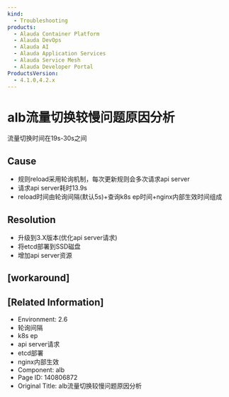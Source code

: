 ```yaml
---
kind:
  - Troubleshooting
products:
  - Alauda Container Platform
  - Alauda DevOps
  - Alauda AI
  - Alauda Application Services
  - Alauda Service Mesh
  - Alauda Developer Portal
ProductsVersion:
  - 4.1.0,4.2.x
---
```

<!-- A type of document that involves encountering a fault, diagnosing it, performing root cause analysis, and providing solutions. -->

# alb流量切换较慢问题原因分析

流量切换时间在19s-30s之间

## Cause
- 规则reload采用轮询机制，每次更新规则会多次请求api server
- 请求api server耗时13.9s
- reload时间由轮询间隔(默认5s)+查询k8s ep时间+nginx内部生效时间组成

## Resolution
- 升级到3.X版本(优化api server请求)
- 将etcd部署到SSD磁盘
- 增加api server资源

## [workaround]

## [Related Information]
- Environment: 2.6
- 轮询间隔
- k8s ep
- api server请求
- etcd部署
- nginx内部生效
- Component: alb
- Page ID: 140806872
- Original Title: alb流量切换较慢问题原因分析
